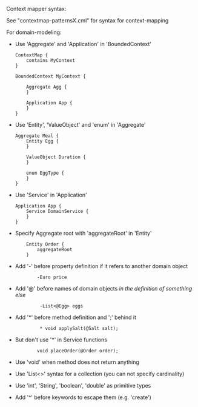 Context mapper syntax:

See "contextmap-patternsX.cml" for syntax for context-mapping

For domain-modeling:
 * Use 'Aggregate' and 'Application' in 'BoundedContext'
    ``````
    ContextMap {
        contains MyContext
    }

    BoundedContext MyContext {

        Aggregate Agg {
        }

        Application App {
        }
    }
    ``````

 * Use 'Entity', 'ValueObject' and 'enum' in 'Aggregate'
    ``````
	Aggregate Meal {
        Entity Egg {
        }

        ValueObject Duration {
        }

        enum EggType {
        }
	}
    ``````
 * Use 'Service' in 'Application'
    ``````
	Application App {
        Service DomainService {
        }
	}
    ``````

 * Specify Aggregate root with 'aggregateRoot' in 'Entity'
    ``````
        Entity Order {
            aggregateRoot
        }
    ``````

 * Add '-' before property definition if it refers to another domain object
    ``````
            -Euro price
    ``````

 * Add '@' before names of domain objects _in the definition of something else_
    ``````
             -List<@Egg> eggs
    ``````

 * Add '*' before method definition and ';' behind it
    ``````
             * void applySalt(@Salt salt);
    ``````

 * But don't use '*' in Service functions
    ``````
            void placeOrder(@Order order);
    ``````

 * Use 'void' when method does not return anything
 * Use 'List<>' syntax for a collection (you can not specify cardinality)
 * Use 'int', 'String', 'boolean', 'double' as primitive types
 * Add '^' before keywords to escape them (e.g. 'create')
